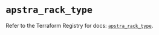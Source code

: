 # `apstra_rack_type`

Refer to the Terraform Registry for docs: [`apstra_rack_type`](https://registry.terraform.io/providers/juniper/apstra/0.94.0/docs/resources/rack_type).
